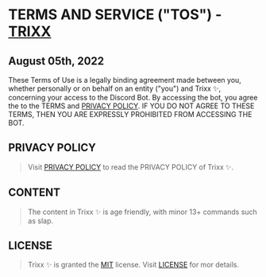 # TERMS AND SERVICE ("TOS") - [TRIXX](https://discord.gg/F2JGrrsag2)

## August 05th, 2022

These Terms of Use is a legally binding agreement made between you, whether personally or on behalf on an entity ("you") and Trixx ✨, concerning your access to the Discord Bot. By accessing the bot, you agree the to the TERMS and [PRIVACY POLICY](https://github.com/AstroicyOP/Trixx/PRIVACY.md). IF YOU DO NOT AGREE TO THESE TERMS, THEN YOU ARE EXPRESSLY PROHIBITED FROM ACCESSING THE BOT.

## PRIVACY POLICY
> Visit [PRIVACY POLICY](https://github.com/AstroicyOP/Trixx/PRIVACY.md) to read the PRIVACY POLICY of Trixx ✨.

## CONTENT
> The content in Trixx ✨ is age friendly, with minor 13+ commands such as slap.

## LICENSE
> Trixx ✨ is granted the [MIT](https://opensource.org/licenses/MIT) license. Visit [LICENSE](https://github.com/AstroicyOP/Trixx/LICENSE) for mor details.